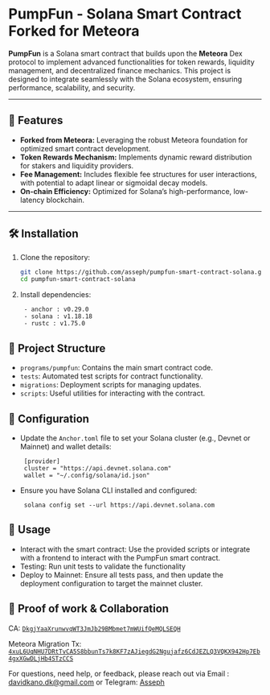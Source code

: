 # PumpFun - Solana Smart Contract Forked for Meteora

**PumpFun** is a Solana smart contract that builds upon the **Meteora** Dex protocol to implement advanced functionalities for token rewards, liquidity management, and decentralized finance mechanics. This project is designed to integrate seamlessly with the Solana ecosystem, ensuring performance, scalability, and security.

---

## 🚀 Features
- **Forked from Meteora:** Leveraging the robust Meteora foundation for optimized smart contract development.
- **Token Rewards Mechanism:** Implements dynamic reward distribution for stakers and liquidity providers.
- **Fee Management:** Includes flexible fee structures for user interactions, with potential to adapt linear or sigmoidal decay models.
- **On-chain Efficiency:** Optimized for Solana’s high-performance, low-latency blockchain.

---

## 🛠 Installation

1. Clone the repository:

   ```bash
   git clone https://github.com/asseph/pumpfun-smart-contract-solana.git
   cd pumpfun-smart-contract-solana
   ```
2. Install dependencies:
   ```
    - anchor : v0.29.0
    - solana : v1.18.18
    - rustc : v1.75.0 
   ```
## 📂 Project Structure

- `programs/pumpfun`: Contains the main smart contract code.
- `tests`: Automated test scripts for contract functionality.
- `migrations`: Deployment scripts for managing updates.
- `scripts`: Useful utilities for interacting with the contract.

## 🔧 Configuration

- Update the `Anchor.toml` file to set your Solana cluster (e.g., Devnet or Mainnet) and wallet details:

   ```
    [provider]
    cluster = "https://api.devnet.solana.com"
    wallet = "~/.config/solana/id.json"
   ```
- Ensure you have Solana CLI installed and configured:
   ```
    solana config set --url https://api.devnet.solana.com
   ```

## 📜 Usage
- Interact with the smart contract: Use the provided scripts or integrate with a frontend to interact with the PumpFun smart contract.
- Testing: Run unit tests to validate the functionality 
- Deploy to Mainnet: Ensure all tests pass, and then update the deployment configuration to target the mainnet cluster.

## 🤝 Proof of work & Collaboration

CA: [`DkgjYaaXrunwvqWT3JmJb29BMbmet7mWUifQeMQLSEQH`](https://solscan.io/account/DkgjYaaXrunwvqWT3JmJb29BMbmet7mWUifQeMQLSEQH?cluster=devnet)

Meteora Migration Tx: [`4xuL6UqNHU7DRtTvCA5S8bbunTs7k8KF7zAJiegdG2Ngujafz6CdJEZLQ3VQKX942Hp7Eb4gxXGwDLjHb4STzCCS`](https://solscan.io/tx/4xuL6UqNHU7DRtTvCA5S8bbunTs7k8KF7zAJiegdG2Ngujafz6CdJEZLQ3VQKX942Hp7Eb4gxXGwDLjHb4STzCCS?cluster=devnet)


For questions, need help, or feedback, please reach out via Email : davidkano.dk@gmail.com or Telegram: [Asseph](https://t.me/asseph_1994)





